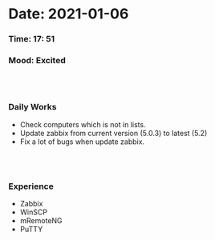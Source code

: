 # Date: 2021-01-06

### Time: 17: 51
### Mood: Excited

</br>
</br>

### Daily Works
+ Check computers which is not in lists.
+ Update zabbix from current version (5.0.3) to latest (5.2)
+ Fix a lot of bugs when update zabbix.

</br>
</br>

### Experience
+ Zabbix
+ WinSCP
+ mRemoteNG
+ PuTTY

</br>
</br>

